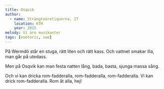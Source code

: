 ```yaml
---
title: Osqvik
author:
  - name: Strängteoretiquerna, IT
    location: KTH
    year: 2015
melody: Vi äro musikanter
tags: [esoteric, swe]
---
```


På Wermdö står en stuga,
rätt liten och rätt kass.
Och vattnet smakar illa,
man går på utedass.

Men på Osqvik kan man festa natten lång,
bada, basta, sjunga massa sång.

Och vi kan dricka rom-fadderalla,
rom-fadderalla, rom-fadderalla.
Vi kan drick rom-fadderalla.
Rom åt alla, hej!
